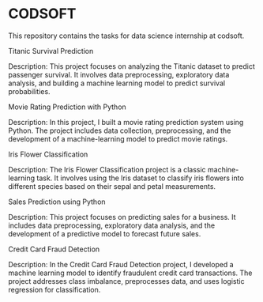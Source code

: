 # CODSOFT
This repository contains the tasks for data science internship at codsoft.

Titanic Survival Prediction

Description: This project focuses on analyzing the Titanic dataset to predict passenger survival. It involves data preprocessing, exploratory data analysis, and building a machine learning model to predict survival probabilities.

Movie Rating Prediction with Python

Description: In this project, I built a movie rating prediction system using Python. The project includes data collection, preprocessing, and the development of a machine-learning model to predict movie ratings.

Iris Flower Classification

Description: The Iris Flower Classification project is a classic machine-learning task. It involves using the Iris dataset to classify iris flowers into different species based on their sepal and petal measurements.

Sales Prediction using Python

Description: This project focuses on predicting sales for a business. It includes data preprocessing, exploratory data analysis, and the development of a predictive model to forecast future sales.

Credit Card Fraud Detection

Description: In the Credit Card Fraud Detection project, I developed a machine learning model to identify fraudulent credit card transactions. The project addresses class imbalance, preprocesses data, and uses logistic regression for classification.


